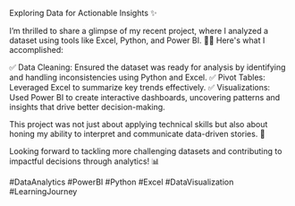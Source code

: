 Exploring Data for Actionable Insights ✨

I’m thrilled to share a glimpse of my recent project, where I analyzed a dataset using tools like Excel, Python, and Power BI. 🧑‍💻 Here's what I accomplished:

✅ Data Cleaning: Ensured the dataset was ready for analysis by identifying and handling inconsistencies using Python and Excel.
✅ Pivot Tables: Leveraged Excel to summarize key trends effectively.
✅ Visualizations: Used Power BI to create interactive dashboards, uncovering patterns and insights that drive better decision-making.

This project was not just about applying technical skills but also about honing my ability to interpret and communicate data-driven stories. 🎯

Looking forward to tackling more challenging datasets and contributing to impactful decisions through analytics! 📊

#DataAnalytics #PowerBI #Python #Excel #DataVisualization #LearningJourney
